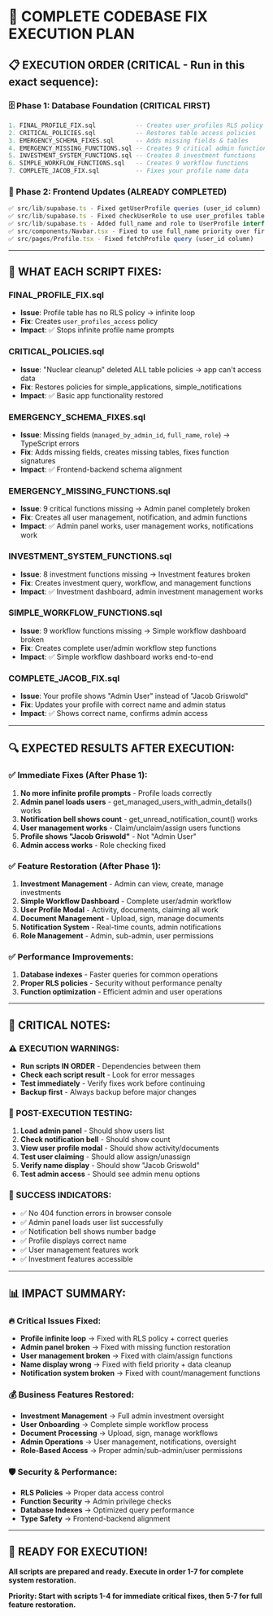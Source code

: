 # 🚀 COMPLETE CODEBASE FIX EXECUTION PLAN

## **📋 EXECUTION ORDER (CRITICAL - Run in this exact sequence):**

### **🗄️ Phase 1: Database Foundation (CRITICAL FIRST)**
```sql
1. FINAL_PROFILE_FIX.sql           -- Creates user_profiles RLS policy
2. CRITICAL_POLICIES.sql           -- Restores table access policies  
3. EMERGENCY_SCHEMA_FIXES.sql      -- Adds missing fields & tables
4. EMERGENCY_MISSING_FUNCTIONS.sql -- Creates 9 critical admin functions
5. INVESTMENT_SYSTEM_FUNCTIONS.sql -- Creates 8 investment functions
6. SIMPLE_WORKFLOW_FUNCTIONS.sql   -- Creates 9 workflow functions
7. COMPLETE_JACOB_FIX.sql          -- Fixes your profile name data
```

### **🔧 Phase 2: Frontend Updates (ALREADY COMPLETED)**
```typescript
✅ src/lib/supabase.ts - Fixed getUserProfile queries (user_id column)
✅ src/lib/supabase.ts - Fixed checkUserRole to use user_profiles table
✅ src/lib/supabase.ts - Added full_name and role to UserProfile interface
✅ src/components/Navbar.tsx - Fixed to use full_name priority over first_name+last_name
✅ src/pages/Profile.tsx - Fixed fetchProfile query (user_id column)
```

---

## **🎯 WHAT EACH SCRIPT FIXES:**

### **FINAL_PROFILE_FIX.sql**
- **Issue**: Profile table has no RLS policy → infinite loop
- **Fix**: Creates `user_profiles_access` policy
- **Impact**: ✅ Stops infinite profile name prompts

### **CRITICAL_POLICIES.sql**  
- **Issue**: "Nuclear cleanup" deleted ALL table policies → app can't access data
- **Fix**: Restores policies for simple_applications, simple_notifications
- **Impact**: ✅ Basic app functionality restored

### **EMERGENCY_SCHEMA_FIXES.sql**
- **Issue**: Missing fields (`managed_by_admin_id`, `full_name`, `role`) → TypeScript errors
- **Fix**: Adds missing fields, creates missing tables, fixes function signatures
- **Impact**: ✅ Frontend-backend schema alignment

### **EMERGENCY_MISSING_FUNCTIONS.sql**
- **Issue**: 9 critical functions missing → Admin panel completely broken  
- **Fix**: Creates all user management, notification, and admin functions
- **Impact**: ✅ Admin panel works, user management works, notifications work

### **INVESTMENT_SYSTEM_FUNCTIONS.sql**
- **Issue**: 8 investment functions missing → Investment features broken
- **Fix**: Creates investment query, workflow, and management functions  
- **Impact**: ✅ Investment dashboard, admin investment management works

### **SIMPLE_WORKFLOW_FUNCTIONS.sql**
- **Issue**: 9 workflow functions missing → Simple workflow dashboard broken
- **Fix**: Creates complete user/admin workflow step functions
- **Impact**: ✅ Simple workflow dashboard works end-to-end

### **COMPLETE_JACOB_FIX.sql**
- **Issue**: Your profile shows "Admin User" instead of "Jacob Griswold"
- **Fix**: Updates your profile with correct name and admin status
- **Impact**: ✅ Shows correct name, confirms admin access

---

## **🔍 EXPECTED RESULTS AFTER EXECUTION:**

### **✅ Immediate Fixes (After Phase 1):**
1. **No more infinite profile prompts** - Profile loads correctly
2. **Admin panel loads users** - get_managed_users_with_admin_details() works
3. **Notification bell shows count** - get_unread_notification_count() works  
4. **User management works** - Claim/unclaim/assign users functions
5. **Profile shows "Jacob Griswold"** - Not "Admin User"
6. **Admin access works** - Role checking fixed

### **✅ Feature Restoration (After Phase 1):**
1. **Investment Management** - Admin can view, create, manage investments
2. **Simple Workflow Dashboard** - Complete user/admin workflow  
3. **User Profile Modal** - Activity, documents, claiming all work
4. **Document Management** - Upload, sign, manage documents
5. **Notification System** - Real-time counts, admin notifications
6. **Role Management** - Admin, sub-admin, user permissions

### **✅ Performance Improvements:**
1. **Database indexes** - Faster queries for common operations
2. **Proper RLS policies** - Security without performance penalty
3. **Function optimization** - Efficient admin and user operations

---

## **🚨 CRITICAL NOTES:**

### **⚠️ EXECUTION WARNINGS:**
- **Run scripts IN ORDER** - Dependencies between them
- **Check each script result** - Look for error messages  
- **Test immediately** - Verify fixes work before continuing
- **Backup first** - Always backup before major changes

### **🔧 POST-EXECUTION TESTING:**
1. **Load admin panel** - Should show users list
2. **Check notification bell** - Should show count  
3. **View user profile modal** - Should show activity/documents
4. **Test user claiming** - Should allow assign/unassign
5. **Verify name display** - Should show "Jacob Griswold"
6. **Test admin access** - Should see admin menu options

### **🎯 SUCCESS INDICATORS:**
- ✅ No 404 function errors in browser console
- ✅ Admin panel loads user list successfully  
- ✅ Notification bell shows number badge
- ✅ Profile displays correct name
- ✅ User management features work
- ✅ Investment features accessible

---

## **📊 IMPACT SUMMARY:**

### **🔥 Critical Issues Fixed:**
- **Profile infinite loop** → Fixed with RLS policy + correct queries
- **Admin panel broken** → Fixed with missing function restoration
- **User management broken** → Fixed with claim/assign functions
- **Name display wrong** → Fixed with field priority + data cleanup
- **Notification system broken** → Fixed with count/management functions

### **💰 Business Features Restored:**
- **Investment Management** → Full admin investment oversight
- **User Onboarding** → Complete simple workflow process
- **Document Processing** → Upload, sign, manage workflows  
- **Admin Operations** → User management, notifications, oversight
- **Role-Based Access** → Proper admin/sub-admin/user permissions

### **🛡️ Security & Performance:**
- **RLS Policies** → Proper data access control
- **Function Security** → Admin privilege checks
- **Database Indexes** → Optimized query performance
- **Type Safety** → Frontend-backend alignment

---

## **🚀 READY FOR EXECUTION!**

**All scripts are prepared and ready. Execute in order 1-7 for complete system restoration.**

**Priority: Start with scripts 1-4 for immediate critical fixes, then 5-7 for full feature restoration.**
